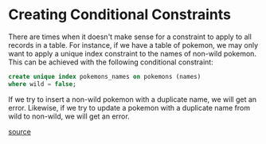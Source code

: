 # Creating Conditional Constraints

There are times when it doesn't make sense for a constraint to apply to all records in a table. For instance, if we have a table of pokemon, we may only want to apply a unique index constraint to the names of non-wild pokemon. This can be achieved with the following conditional constraint:

```sql
create unique index pokemons_names on pokemons (names)
where wild = false;
```

If we try to insert a non-wild pokemon with a duplicate name, we will get an error. Likewise, if we try to update a pokemon with a duplicate name from wild to non-wild, we will get an error.

[source](http://www.postgresguide.com/performance/conditional.html)
